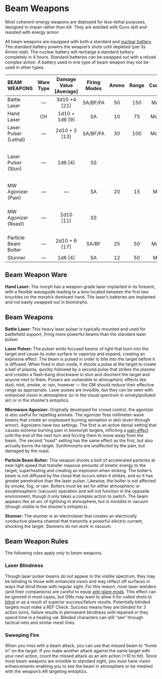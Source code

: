 # Beam Weapons

Most coherent-energy weapons are deployed for less-lethal purposes, designed to impair rather than kill. They are wielded with Guns skill and resisted with energy armor.

All beam weapons are equipped with both a standard and [nuclear battery](../16/05-common-tech-and-ware.md#everyday-technology). The standard battery powers the weapon’s shots until depleted (per its Ammo stat). The nuclear battery will recharge a standard battery completely in 4 hours. Standard batteries can be swapped out with a reload complex action. A battery used in one type of beam weapon may not be used in other types.

| BEAM WEAPONS          | Ware Type | Damage Value \[Average\] | Firing Modes | Ammo  | Range | Comp/<!-- CLEANED wbr -->GP | Notes                                                    |
| :-------------------- | :-------: | :----------------------: | :----------: | :---: | :---: | :----------: | :------------------------------------------------------- |
| Battle Laser          |     —     |      3d10 +4 \[21\]      |   SA/BF/FA   |  50   |  150  |   Maj/R/3    | Fixed, Long                                              |
| Hand Laser            |    CH     |     1d10 + 1d6 \[9\]     |      SA      |  10   |  75   |   Mod/R/2    | Concealable                                              |
| Laser Pulser (Lethal) |     —     |     2d10 + 2 \[13\]      |   SA/BF/FA   |  30   |  100  |   Mod/R/2    | Knockdown, Long, Two-Handed                              |
| Laser Pulser (Stun)   |     —     |        1d6 \[4\]         |      SS      |       |       |              | Area Effect (uniform, 1&nbsp;m), Long, Shock, Two-Handed |
| MW Agonizer (Pain)    |     —     |            —             |      SA      |  20   |  15   |    Mod/2     | Pain (biomorphs only)                                    |
| MW Agonizer (Roast)   |     —     |       2d10 \[11\]        |      SS      |       |       |              | Armor-Piercing, Pain (biomorphs only)                    |
| Particle Beam Bolter  |     —     |     2d10 + 6 \[17\]      |    SA/BF     |  25   |  50   |   Maj/R/3    | Knockdown, Long, Two-Handed                              |
| Stunner               |     —     |        1d6 \[4\]         |      SA      |  12   |  50   |    Mod/2     | Shock                                                    |

## Beam Weapon Ware

**Hand Laser:** The morph has a weapon-grade laser implanted in its forearm, with a flexible waveguide leading to a lens located between the first two knuckles on the morph’s dominant hand. The laser’s batteries are implanted and not easily swapped out in biomorphs.

## Beam Weapons

**Battle Laser:** This heavy laser pulser is typically mounted and used for battlefield support, firing more powerful beams than the standard laser pulser.

**Laser Pulser:** The pulser emits focused beams of light that burn into the target and cause its outer surface to vaporize and expand, creating an explosive effect. The beam is pulsed in order to bite into the target before it is diffused. When fired in stun mode, it shoots a pulse at the target to create a ball of plasma, quickly followed by a second pulse that strikes the plasma and creates a flash-bang shockwave to stun and disorient the target and anyone next to them. Pulsers are vulnerable to atmospheric effects like dust, mist, smoke, or rain, however — the GM should reduce their effective range as appropriate. Laser pulses are invisible, but they can be seen with enhanced vision in atmosphere (or in the visual spectrum in smoky/polluted air) or in the shooter’s entoptics.

**Microwave Agonizer:** Originally developed for crowd control, the agonizer is also useful for repelling animals. The agonizer fires millimeter-wave beams that create an unpleasant burning sensation in skin (even through armor). Agonizers have two settings. The first is an active denial setting that causes extreme burning pain in biomorph targets, inflicting a [pain effect](12-weapon-gear-traits.md) until the end of the next turn and forcing them to move away from the beam. The second “roast” setting has the same effect as the first, but also actually burns the target. Synthmorphs are unaffected by the pain, but damaged by the roast.

**Particle Beam Bolter:** This weapon shoots a bolt of accelerated particles at near light speed that transfer massive amounts of kinetic energy to the target, superheating and creating an explosion when striking. The bolter’s beam is not diffused by the cloud that occurs when it strikes, and so it has greater penetration than the laser pulser. Likewise, the bolter is not affected by smoke, fog, or rain. Bolters must be set for either atmospheric or exoatmospheric (vacuum) operation and will not function in the opposite environment, though it only takes a complex action to switch. The beam appears like an arc of lightning in atmosphere, but is invisible in vacuum (though visible in the shooter’s entoptics).

**Stunner:** The stunner is an electrolaser that creates an electrically conductive plasma channel that transmits a powerful electric current, shocking the target. Stunners do not work in vacuum.

## Beam Weapon Rules

The following rules apply only to beam weapons.

### Laser Blindness

Though laser pulser beams do not appear in the visible spectrum, they may be blinding to those with enhanced vision and may reflect off surfaces in ways that blind those with regular sight. For this reason, most laser wielders (and their companions) are careful to equip [anti-glare mods](../16/06-sensory-augmentations.md). This effect can be ignored in most cases, but GMs may want to allow it for called shots to [blind](15-special-attacks.md#blind-attacks) or as a result of superior success/failure results. Potentially blinded targets must make a REF Check. Success means they are blinded for 3 action turns, failure results in permanent blindness until repaired or they spend time in a healing vat. Blinded characters can still “see” through tactical nets and similar mesh links.

### Sweeping Fire

When you miss with a beam attack, you can use that missed beam to “home in” on the target. If you make another attack against the same target with your next action, count the missed attack as an aim action (+10 to hit). Since most beam weapons are invisible to standard sight, you must have vision enhancements enabling you to see the beam in atmosphere or be meshed with the weapon’s AR targeting entoptics.
